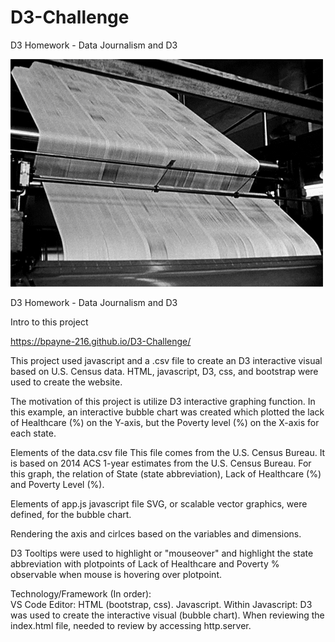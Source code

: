 # D3-Challenge
D3 Homework - Data Journalism and D3

![image of HW](https://github.com/BPayne-216/D3-Challenge/blob/main/Images/press.gif)


D3 Homework - Data Journalism and D3

Intro to this project

https://bpayne-216.github.io/D3-Challenge/


This project used javascript and a .csv file to create an D3 interactive visual based on U.S. Census data.  HTML, javascript, D3, css, and bootstrap were used to create the website.

The motivation of this project is utilize D3 interactive graphing function.  In this example, an interactive bubble chart was created which plotted the lack of Healthcare (%) on the Y-axis, but the Poverty level (%) on the X-axis for each state.

Elements of the data.csv file
This file comes from the U.S. Census Bureau.  It is based on 2014 ACS 1-year estimates from the U.S. Census Bureau.  For this graph, the relation of State (state abbreviation), Lack of Healthcare (%) and Poverty Level (%).

Elements of app.js javascript file 
SVG, or scalable vector graphics,  were defined, for the bubble chart.

Rendering the axis and cirlces based on the variables and dimensions.

D3 Tooltips were used to highlight or "mouseover" and highlight the state abbreviation with plotpoints of Lack of Healthcare and Poverty % observable when mouse is hovering over plotpoint.


Technology/Framework (In order):  
VS Code Editor: HTML (bootstrap, css).  Javascript. Within Javascript: D3 was used to create the interactive visual (bubble chart).   When reviewing the index.html file, needed to review by accessing http.server.


